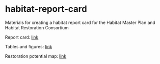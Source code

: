 # habitat-report-card

Materials for creating a habitat report card for the Habitat Master Plan and Habitat Restoration Consortium

Report card: [link]([https://docs.google.com/presentation/d/1uhcHD1WDF-br36--8QJsRBakysJ4tEys-fkEugZ020Y/edit?usp=sharing](https://drive.google.com/file/d/1Y9pC6CjPYlTYBMo_mOdgY5JLDa8JMImB/view))

Tables and figures: [link](https://tbep-tech.github.io/habitat-report-card/summaries.html)

Restoration potential map: [link](https://tbep-tech.github.io/habitat-report-card/restpotential.html)
